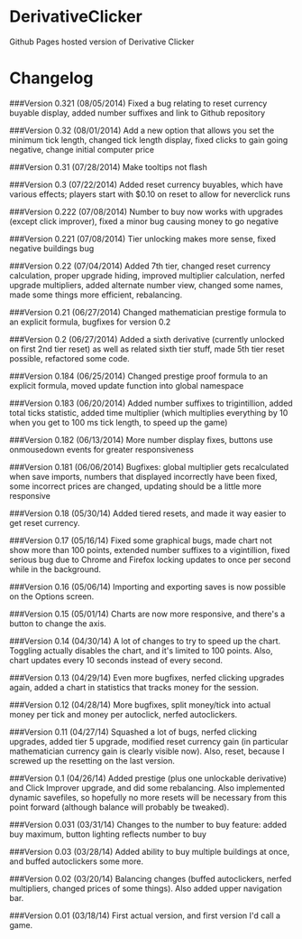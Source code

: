 DerivativeClicker
=================

Github Pages hosted version of Derivative Clicker


Changelog
=========

###Version 0.321 (08/05/2014)
Fixed a bug relating to reset currency buyable display, added number suffixes and link to Github repository

###Version 0.32 (08/01/2014)
Add a new option that allows you set the minimum tick length, changed tick length display, fixed clicks to gain going negative, change initial computer price

###Version 0.31 (07/28/2014)
Make tooltips not flash

###Version 0.3 (07/22/2014)
Added reset currency buyables, which have various effects; players start with $0.10 on reset to allow for neverclick runs

###Version 0.222 (07/08/2014)
Number to buy now works with upgrades (except click improver), fixed a minor bug causing money to go negative

###Version 0.221 (07/08/2014)
Tier unlocking makes more sense, fixed negative buildings bug

###Version 0.22 (07/04/2014)
Added 7th tier, changed reset currency calculation, proper upgrade hiding, improved multiplier calculation, nerfed upgrade multipliers, added alternate number view, changed some names, made some things more efficient, rebalancing.

###Version 0.21 (06/27/2014)
Changed mathematician prestige formula to an explicit formula, bugfixes for version 0.2

###Version 0.2 (06/27/2014)
Added a sixth derivative (currently unlocked on first 2nd tier reset) as well as related sixth tier stuff, made 5th tier reset possible, refactored some code.

###Version 0.184 (06/25/2014)
Changed prestige proof formula to an explicit formula, moved update function into global namespace

###Version 0.183 (06/20/2014)
Added number suffixes to trigintillion, added total ticks statistic, added time multiplier (which multiplies everything by 10 when you get to 100 ms tick length, to speed up the game)

###Version 0.182 (06/13/2014)
More number display fixes, buttons use onmousedown events for greater responsiveness

###Version 0.181 (06/06/2014)
Bugfixes: global multiplier gets recalculated when save imports, numbers that displayed incorrectly have been fixed, some incorrect prices are changed, updating should be a little more responsive

###Version 0.18 (05/30/14)
Added tiered resets, and made it way easier to get reset currency.

###Version 0.17 (05/16/14)
Fixed some graphical bugs, made chart not show more than 100 points, extended number suffixes to a vigintillion, fixed serious bug due to Chrome and Firefox locking updates to once per second while in the background.

###Version 0.16 (05/06/14)
Importing and exporting saves is now possible on the Options screen.

###Version 0.15 (05/01/14)
Charts are now more responsive, and there's a button to change the axis.

###Version 0.14 (04/30/14)
A lot of changes to try to speed up the chart. Toggling actually disables the chart, and it's limited to 100 points. Also, chart updates every 10 seconds instead of every second.

###Version 0.13 (04/29/14)
Even more bugfixes, nerfed clicking upgrades again, added a chart in statistics that tracks money for the session.

###Version 0.12 (04/28/14)
More bugfixes, split money/tick into actual money per tick and money per autoclick, nerfed autoclickers.

###Version 0.11 (04/27/14)
Squashed a lot of bugs, nerfed clicking upgrades, added tier 5 upgrade, modified reset currency gain (in particular mathematician currency gain is clearly visible now). Also, reset, because I screwed up the resetting on the last version.

###Version 0.1 (04/26/14)
Added prestige (plus one unlockable derivative) and Click Improver upgrade, and did some rebalancing. Also implemented dynamic savefiles, so hopefully no more resets will be necessary from this point forward (although balance will probably be tweaked).

###Version 0.031 (03/31/14)
Changes to the number to buy feature: added buy maximum, button lighting reflects number to buy

###Version 0.03 (03/28/14)
Added ability to buy multiple buildings at once, and buffed autoclickers some more.

###Version 0.02 (03/20/14)
Balancing changes (buffed autoclickers, nerfed multipliers, changed prices of some things). Also added upper navigation bar.

###Version 0.01 (03/18/14)
First actual version, and first version I'd call a game.
